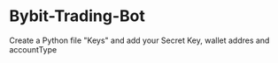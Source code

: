 # Bybit-Trading-Bot

Create a Python file "Keys" and add your Secret Key,  wallet addres and accountType
